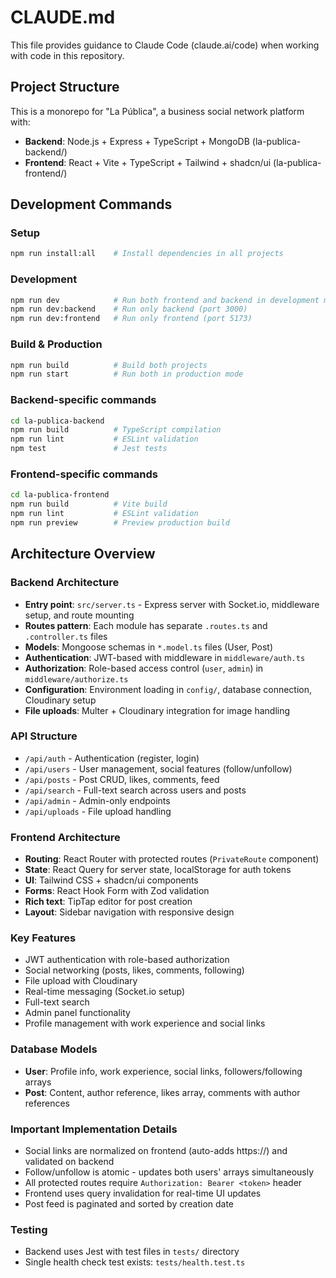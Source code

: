 # CLAUDE.md

This file provides guidance to Claude Code (claude.ai/code) when working with code in this repository.

## Project Structure

This is a monorepo for "La Pública", a business social network platform with:
- **Backend**: Node.js + Express + TypeScript + MongoDB (la-publica-backend/)
- **Frontend**: React + Vite + TypeScript + Tailwind + shadcn/ui (la-publica-frontend/)

## Development Commands

### Setup
```bash
npm run install:all    # Install dependencies in all projects
```

### Development
```bash
npm run dev            # Run both frontend and backend in development mode
npm run dev:backend    # Run only backend (port 3000)
npm run dev:frontend   # Run only frontend (port 5173)
```

### Build & Production
```bash
npm run build          # Build both projects
npm run start          # Run both in production mode
```

### Backend-specific commands
```bash
cd la-publica-backend
npm run build          # TypeScript compilation
npm run lint           # ESLint validation
npm test               # Jest tests
```

### Frontend-specific commands
```bash
cd la-publica-frontend
npm run build          # Vite build
npm run lint           # ESLint validation
npm run preview        # Preview production build
```

## Architecture Overview

### Backend Architecture
- **Entry point**: `src/server.ts` - Express server with Socket.io, middleware setup, and route mounting
- **Routes pattern**: Each module has separate `.routes.ts` and `.controller.ts` files
- **Models**: Mongoose schemas in `*.model.ts` files (User, Post)
- **Authentication**: JWT-based with middleware in `middleware/auth.ts`
- **Authorization**: Role-based access control (`user`, `admin`) in `middleware/authorize.ts`
- **Configuration**: Environment loading in `config/`, database connection, Cloudinary setup
- **File uploads**: Multer + Cloudinary integration for image handling

### API Structure
- `/api/auth` - Authentication (register, login)
- `/api/users` - User management, social features (follow/unfollow)
- `/api/posts` - Post CRUD, likes, comments, feed
- `/api/search` - Full-text search across users and posts
- `/api/admin` - Admin-only endpoints
- `/api/uploads` - File upload handling

### Frontend Architecture
- **Routing**: React Router with protected routes (`PrivateRoute` component)
- **State**: React Query for server state, localStorage for auth tokens
- **UI**: Tailwind CSS + shadcn/ui components
- **Forms**: React Hook Form with Zod validation
- **Rich text**: TipTap editor for post creation
- **Layout**: Sidebar navigation with responsive design

### Key Features
- JWT authentication with role-based authorization
- Social networking (posts, likes, comments, following)
- File upload with Cloudinary
- Real-time messaging (Socket.io setup)
- Full-text search
- Admin panel functionality
- Profile management with work experience and social links

### Database Models
- **User**: Profile info, work experience, social links, followers/following arrays
- **Post**: Content, author reference, likes array, comments with author references

### Important Implementation Details
- Social links are normalized on frontend (auto-adds https://) and validated on backend
- Follow/unfollow is atomic - updates both users' arrays simultaneously
- All protected routes require `Authorization: Bearer <token>` header
- Frontend uses query invalidation for real-time UI updates
- Post feed is paginated and sorted by creation date

### Testing
- Backend uses Jest with test files in `tests/` directory
- Single health check test exists: `tests/health.test.ts`